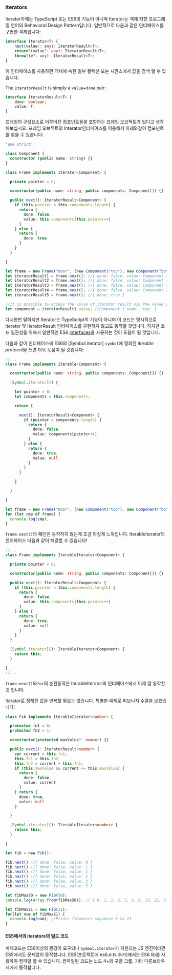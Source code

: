 ### Iterators

Iterator자체는 TypeScript 또는 ES6의 기능이 아니며 Iterator는 객체 지향 프로그래밍 언어의 Behavioral Design Pattern입니다.
일반적으로 다음과 같은 인터페이스를 구현한 객체입니다:

```ts
interface Iterator<T> {
    next(value?: any): IteratorResult<T>;
    return?(value?: any): IteratorResult<T>;
    throw?(e?: any): IteratorResult<T>;
}
```


이 인터페이스를 사용하면 객체에 속한 일부 컬렉션 또는 시퀀스에서 값을 검색 할 수 있습니다.

The `IteratorResult` is simply a `value`+`done` pair: 
```ts
interface IteratorResult<T> {
    done: boolean;
    value: T;
}
```

프레임의 구성요소로 이루어진 컴포넌트들을 포함하는 프레임 오브젝트가 있다고 생각해보십시오. 프레임 오브젝트의 Interator인터페이스를 이용해서 아래와같이 컴포넌트를 찾을 수 있습니다:

```ts
'use strict';

class Component {
  constructor (public name: string) {}
}

class Frame implements Iterator<Component> {

  private pointer = 0;

  constructor(public name: string, public components: Component[]) {}

  public next(): IteratorResult<Component> {
    if (this.pointer < this.components.length) {
      return {
        done: false,
        value: this.components[this.pointer++]
      }
    } else {
      return {
        done: true
      }
    }
  }

}

let frame = new Frame("Door", [new Component("top"), new Component("bottom"), new Component("left"), new Component("right")]);
let iteratorResult1 = frame.next(); //{ done: false, value: Component { name: 'top' } }
let iteratorResult2 = frame.next(); //{ done: false, value: Component { name: 'bottom' } }
let iteratorResult3 = frame.next(); //{ done: false, value: Component { name: 'left' } }
let iteratorResult4 = frame.next(); //{ done: false, value: Component { name: 'right' } }
let iteratorResult5 = frame.next(); //{ done: true }

//It is possible to access the value of iterator result via the value property:
let component = iteratorResult1.value; //Component { name: 'top' }
```
다시한번 말하지만 Iterator는 TypeScript의 기능이 아니며 이 코드는 명시적으로 Iterator 및 IteratorResult 인터페이스를 구현하지 않고도 동작할 것입니다. 하지만 코드 일관성을 위해서 일반적인 ES6 [interfaces](./types/interfaces.md)을 사용하는 것이 도움이 될 것입니다.

다음과 같이 인터페이스에 ES6의 [Symbol.iterator] `symbol`에 정의된 *iterable protocol*을 쓰면 더욱 도움이 될 것입니다:
```ts
//...
class Frame implements Iterable<Component> {

  constructor(public name: string, public components: Component[]) {}

  [Symbol.iterator]() {

    let pointer = 0;
    let components = this.components;

    return {

      next(): IteratorResult<Component> {
        if (pointer < components.length) {
          return {
            done: false,
            value: components[pointer++]
          }
        } else {
          return {
            done: true,
            value: null
          }
        }
      }

    }

  }

}

let frame = new Frame("Door", [new Component("top"), new Component("bottom"), new Component("left"), new Component("right")]);
for (let cmp of frame) {
  console.log(cmp);
}
```

`frame.next()`의 패턴은 동작하지 않는게 조금 아쉽게 느껴집니다. IterableIterator의 인터페이스 다음과 같이 해결할 수 있습니다!
```ts
//...
class Frame implements IterableIterator<Component> {

  private pointer = 0;

  constructor(public name: string, public components: Component[]) {}

  public next(): IteratorResult<Component> {
    if (this.pointer < this.components.length) {
      return {
        done: false,
        value: this.components[this.pointer++]
      }
    } else {
      return {
        done: true,
        value: null
      }
    }
  }

  [Symbol.iterator](): IterableIterator<Component> {
    return this;
  }

}
//...
```
`frame.next()`와`for`의 순환동작은 IterableIterator의 인터페이스에서 이제 잘 동작할 것 입니다.

Iterator로 정해진 값을 반복할 필요는 없습니다.
특별한 예제로 피보나치 수열을 보겠습니다:
```ts
class Fib implements IterableIterator<number> {

  protected fn1 = 0;
  protected fn2 = 1;

  constructor(protected maxValue?: number) {}

  public next(): IteratorResult<number> {
    var current = this.fn1;
    this.fn1 = this.fn2;
    this.fn2 = current + this.fn1;
    if (this.maxValue && current <= this.maxValue) {
      return {
        done: false,
        value: current
      }
    } return {
      done: true,
      value: null
    }

  }

  [Symbol.iterator](): IterableIterator<number> {
    return this;
  }

}

let fib = new Fib();

fib.next() //{ done: false, value: 0 }
fib.next() //{ done: false, value: 1 }
fib.next() //{ done: false, value: 1 }
fib.next() //{ done: false, value: 2 }
fib.next() //{ done: false, value: 3 }
fib.next() //{ done: false, value: 5 }

let fibMax50 = new Fib(50);
console.log(Array.from(fibMax50)); // [ 0, 1, 1, 2, 3, 5, 8, 13, 21, 34 ]

let fibMax21 = new Fib(21);
for(let num of fibMax21) {
  console.log(num); //Prints fibonacci sequence 0 to 21
}
```

####  ES5에서의 iterators의 빌드 코드
예제코드는 ES6이상의 환경이 요구되나 `Symbol.iterator`가 지원되는 JS 엔진이라면 ES5에서도 문제없이 동작합니다.
ES5(프로젝트에 es6.d.ts 추가)에서는 ES6 lib를 사용하여 컴파일 할 수 있습니다. 컴파일된 코드는 노드 4+와 구글 크롬, 기타 다른브라우저에서 동작합니다.
